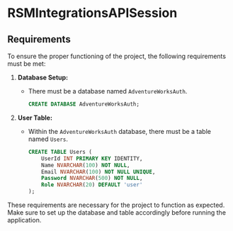 # RSMIntegrationsAPISession

## Requirements
To ensure the proper functioning of the project, the following requirements must be met:

1. **Database Setup:** 
   - There must be a database named `AdventureWorksAuth`.
     ```sql
     CREATE DATABASE AdventureWorksAuth;
     ```

2. **User Table:**
   - Within the `AdventureWorksAuth` database, there must be a table named `Users`.
     ```sql
     CREATE TABLE Users (
         UserId INT PRIMARY KEY IDENTITY, 
         Name NVARCHAR(100) NOT NULL, 
         Email NVARCHAR(100) NOT NULL UNIQUE,
         Password NVARCHAR(500) NOT NULL,
         Role NVARCHAR(20) DEFAULT 'user'
     );
     ```

These requirements are necessary for the project to function as expected. Make sure to set up the database and table accordingly before running the application.
